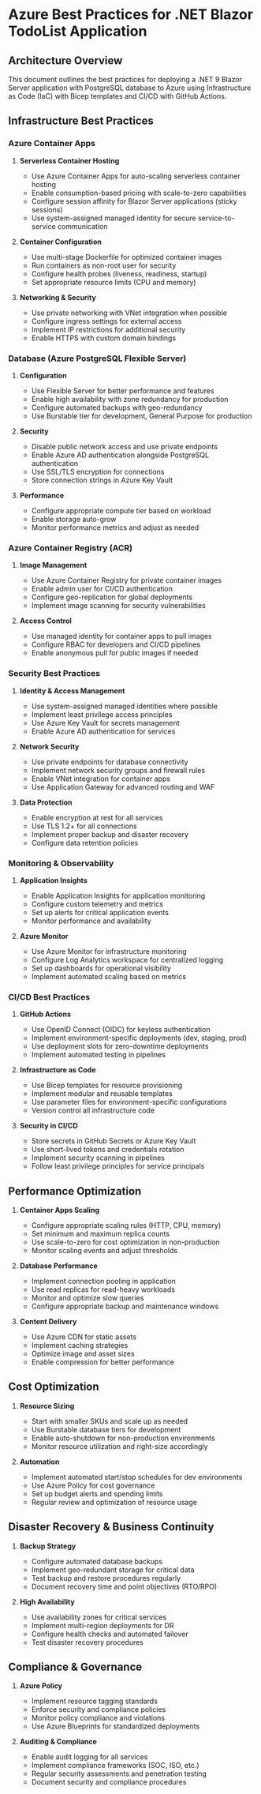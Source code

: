 # Azure Best Practices for .NET Blazor TodoList Application

## Architecture Overview

This document outlines the best practices for deploying a .NET 9 Blazor Server application with PostgreSQL database to Azure using Infrastructure as Code (IaC) with Bicep templates and CI/CD with GitHub Actions.

## Infrastructure Best Practices

### Azure Container Apps

1. **Serverless Container Hosting**
   - Use Azure Container Apps for auto-scaling serverless container hosting
   - Enable consumption-based pricing with scale-to-zero capabilities
   - Configure session affinity for Blazor Server applications (sticky sessions)
   - Use system-assigned managed identity for secure service-to-service communication

2. **Container Configuration**
   - Use multi-stage Dockerfile for optimized container images
   - Run containers as non-root user for security
   - Configure health probes (liveness, readiness, startup)
   - Set appropriate resource limits (CPU and memory)

3. **Networking & Security**
   - Use private networking with VNet integration when possible
   - Configure ingress settings for external access
   - Implement IP restrictions for additional security
   - Enable HTTPS with custom domain bindings

### Database (Azure PostgreSQL Flexible Server)

1. **Configuration**
   - Use Flexible Server for better performance and features
   - Enable high availability with zone redundancy for production
   - Configure automated backups with geo-redundancy
   - Use Burstable tier for development, General Purpose for production

2. **Security**
   - Disable public network access and use private endpoints
   - Enable Azure AD authentication alongside PostgreSQL authentication
   - Use SSL/TLS encryption for connections
   - Store connection strings in Azure Key Vault

3. **Performance**
   - Configure appropriate compute tier based on workload
   - Enable storage auto-grow
   - Monitor performance metrics and adjust as needed

### Azure Container Registry (ACR)

1. **Image Management**
   - Use Azure Container Registry for private container images
   - Enable admin user for CI/CD authentication
   - Configure geo-replication for global deployments
   - Implement image scanning for security vulnerabilities

2. **Access Control**
   - Use managed identity for container apps to pull images
   - Configure RBAC for developers and CI/CD pipelines
   - Enable anonymous pull for public images if needed

### Security Best Practices

1. **Identity & Access Management**
   - Use system-assigned managed identities where possible
   - Implement least privilege access principles
   - Use Azure Key Vault for secrets management
   - Enable Azure AD authentication for services

2. **Network Security**
   - Use private endpoints for database connectivity
   - Implement network security groups and firewall rules
   - Enable VNet integration for container apps
   - Use Application Gateway for advanced routing and WAF

3. **Data Protection**
   - Enable encryption at rest for all services
   - Use TLS 1.2+ for all connections
   - Implement proper backup and disaster recovery
   - Configure data retention policies

### Monitoring & Observability

1. **Application Insights**
   - Enable Application Insights for application monitoring
   - Configure custom telemetry and metrics
   - Set up alerts for critical application events
   - Monitor performance and availability

2. **Azure Monitor**
   - Use Azure Monitor for infrastructure monitoring
   - Configure Log Analytics workspace for centralized logging
   - Set up dashboards for operational visibility
   - Implement automated scaling based on metrics

### CI/CD Best Practices

1. **GitHub Actions**
   - Use OpenID Connect (OIDC) for keyless authentication
   - Implement environment-specific deployments (dev, staging, prod)
   - Use deployment slots for zero-downtime deployments
   - Implement automated testing in pipelines

2. **Infrastructure as Code**
   - Use Bicep templates for resource provisioning
   - Implement modular and reusable templates
   - Use parameter files for environment-specific configurations
   - Version control all infrastructure code

3. **Security in CI/CD**
   - Store secrets in GitHub Secrets or Azure Key Vault
   - Use short-lived tokens and credentials rotation
   - Implement security scanning in pipelines
   - Follow least privilege principles for service principals

## Performance Optimization

1. **Container Apps Scaling**
   - Configure appropriate scaling rules (HTTP, CPU, memory)
   - Set minimum and maximum replica counts
   - Use scale-to-zero for cost optimization in non-production
   - Monitor scaling events and adjust thresholds

2. **Database Performance**
   - Implement connection pooling in application
   - Use read replicas for read-heavy workloads
   - Monitor and optimize slow queries
   - Configure appropriate backup and maintenance windows

3. **Content Delivery**
   - Use Azure CDN for static assets
   - Implement caching strategies
   - Optimize image and asset sizes
   - Enable compression for better performance

## Cost Optimization

1. **Resource Sizing**
   - Start with smaller SKUs and scale up as needed
   - Use Burstable database tiers for development
   - Enable auto-shutdown for non-production environments
   - Monitor resource utilization and right-size accordingly

2. **Automation**
   - Implement automated start/stop schedules for dev environments
   - Use Azure Policy for cost governance
   - Set up budget alerts and spending limits
   - Regular review and optimization of resource usage

## Disaster Recovery & Business Continuity

1. **Backup Strategy**
   - Configure automated database backups
   - Implement geo-redundant storage for critical data
   - Test backup and restore procedures regularly
   - Document recovery time and point objectives (RTO/RPO)

2. **High Availability**
   - Use availability zones for critical services
   - Implement multi-region deployments for DR
   - Configure health checks and automated failover
   - Test disaster recovery procedures

## Compliance & Governance

1. **Azure Policy**
   - Implement resource tagging standards
   - Enforce security and compliance policies
   - Monitor policy compliance and violations
   - Use Azure Blueprints for standardized deployments

2. **Auditing & Compliance**
   - Enable audit logging for all services
   - Implement compliance frameworks (SOC, ISO, etc.)
   - Regular security assessments and penetration testing
   - Document security and compliance procedures
